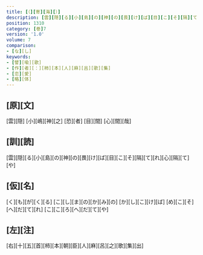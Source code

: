 ```yaml
---
title: [（][寄][海][）]
description: [雲][隠][る][小][島][の][神][の][畏][け][ば][目][こ][そ][隔][て][れ][心][隔][て][や]
position: 1310
category: [巻]7
version: '1.0'
volume: 7
comparison:
- [な][し]
keywords:
- [譬][喩][歌]
- [作][者][：][柿][本][人][麻][呂][歌][集]
- [恋][愛]
- [略][体]
---
```


## [原][文]

[雲][隠] [小][嶋][神][之] [恐][者] [目][間] [心][間][哉]

## [訓][読]

[雲][隠][る][小][島][の][神][の][畏][け][ば][目][こ][そ][隔][て][れ][心][隔][て][や]

## [仮][名]

[く][も][が][く][る] [こ][し][ま][の][か][み][の] [か][し][こ][け][ば] [め][こ][そ][へ][だ][て][れ] [こ][こ][ろ][へ][だ][て][や]

## [左][注]

[右][十][五][首][柿][本][朝][臣][人][麻][呂][之][歌][集][出]
